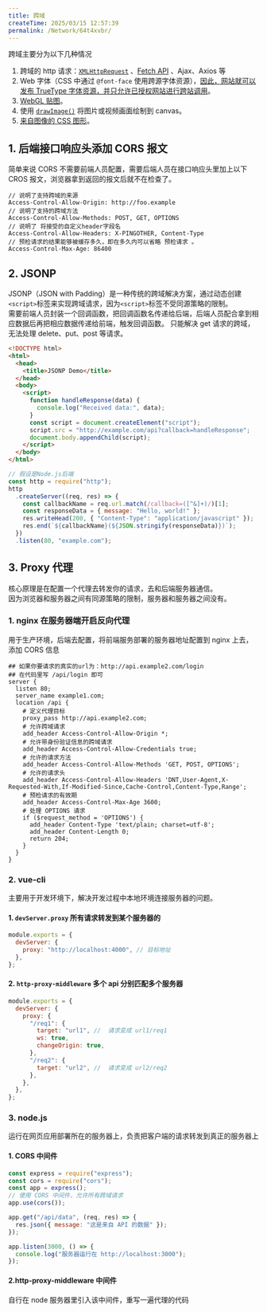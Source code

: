 ```yaml
---
title: 跨域
createTime: 2025/03/15 12:57:39
permalink: /Network/64t4xvbr/
---
```


跨域主要分为以下几种情况

1. 跨域的 http 请求：[`XMLHttpRequest`](https://developer.mozilla.org/zh-CN/docs/Web/API/XMLHttpRequest) 、[Fetch API](https://developer.mozilla.org/zh-CN/docs/Web/API/Fetch_API) 、Ajax、Axios 等
2. Web 字体（CSS 中通过 `@font-face` 使用跨源字体资源），[因此，网站就可以发布 TrueType 字体资源，并只允许已授权网站进行跨站调用](https://www.w3.org/TR/css-fonts-3/#font-fetching-requirements)。
3. [WebGL 贴图](https://developer.mozilla.org/zh-CN/docs/Web/API/WebGL_API/Tutorial/Using_textures_in_WebGL)。
4. 使用 [`drawImage()`](https://developer.mozilla.org/zh-CN/docs/Web/API/CanvasRenderingContext2D/drawImage) 将图片或视频画面绘制到 canvas。
5. [来自图像的 CSS 图形](https://developer.mozilla.org/en-US/docs/Web/CSS/CSS_shapes/Shapes_from_images)。

## 1. 后端接口响应头添加 CORS 报文

简单来说 CORS 不需要前端人员配置，需要后端人员在接口响应头里加上以下 CROS 报文，浏览器拿到返回的报文后就不在检查了。

```http
// 说明了支持跨域的来源
Access-Control-Allow-Origin: http://foo.example
// 说明了支持的跨域方法
Access-Control-Allow-Methods: POST, GET, OPTIONS
// 说明了 将接受的自定义header字段名
Access-Control-Allow-Headers: X-PINGOTHER, Content-Type
// 预检请求的结果能够被缓存多久，即在多久内可以省略 预检请求 。
Access-Control-Max-Age: 86400
```

## 2. JSONP

JSONP（JSON with Padding）是一种传统的跨域解决方案，通过动态创建`<script>`标签来实现跨域请求，因为`<script>`标签不受同源策略的限制。  
需要前端人员封装一个回调函数，把回调函数名传递给后端，后端人员配合拿到相应数据后再把相应数据传递给前端，触发回调函数。
只能解决 get 请求的跨域，无法处理 delete、put、post 等请求。

```html
<!DOCTYPE html>
<html>
  <head>
    <title>JSONP Demo</title>
  </head>
  <body>
    <script>
      function handleResponse(data) {
        console.log("Received data:", data);
      }
      const script = document.createElement("script");
      script.src = "http://example.com/api?callback=handleResponse";
      document.body.appendChild(script);
    </script>
  </body>
</html>
```

```js
// 假设是Node.js后端
const http = require("http");
http
  .createServer((req, res) => {
    const callbackName = req.url.match(/callback=([^&]+)/)[1];
    const responseData = { message: "Hello, world!" };
    res.writeHead(200, { "Content-Type": "application/javascript" });
    res.end(`${callbackName}(${JSON.stringify(responseData)})`);
  })
  .listen(80, "example.com");
```

## 3. Proxy 代理

核心原理是在配置一个代理去转发你的请求，去和后端服务器通信。  
因为浏览器和服务器之间有同源策略的限制，服务器和服务器之间没有。

### 1. nginx 在服务器端开启反向代理

用于生产环境，后端去配置，将前端服务部署的服务器地址配置到 nginx 上去，添加 CORS 信息

```nginx
## 如果你要请求的真实的url为：http://api.example2.com/login
## 在代码里写 /api/login 即可
server {
  listen 80;
  server_name example1.com;
  location /api {
    # 定义代理目标
    proxy_pass http://api.example2.com;
    # 允许跨域请求
    add_header Access-Control-Allow-Origin *;
    # 允许带身份验证信息的跨域请求
    add_header Access-Control-Allow-Credentials true;
    # 允许的请求方法
    add_header Access-Control-Allow-Methods 'GET, POST, OPTIONS';
    # 允许的请求头
    add_header Access-Control-Allow-Headers 'DNT,User-Agent,X-Requested-With,If-Modified-Since,Cache-Control,Content-Type,Range';
    # 预检请求的有效期
    add_header Access-Control-Max-Age 3600;
    # 处理 OPTIONS 请求
    if ($request_method = 'OPTIONS') {
      add_header Content-Type 'text/plain; charset=utf-8';
      add_header Content-Length 0;
      return 204;
    }
  }
}
```

### 2. vue-cli

主要用于开发环境下，解决开发过程中本地环境连接服务器的问题。

#### 1. `devServer.proxy` 所有请求转发到某个服务器的

```js
module.exports = {
  devServer: {
    proxy: "http://localhost:4000", // 目标地址
  },
};
```

#### 2. `http-proxy-middleware` 多个 api 分别匹配多个服务器

```js
module.exports = {
  devServer: {
    proxy: {
      "/req1": {
        target: "url1", //  请求变成 url1/req1
        ws: true,
        changeOrigin: true,
      },
      "/req2": {
        target: "url2", //  请求变成 url2/req2
      },
    },
  },
};
```

### 3. node.js

运行在网页应用部署所在的服务器上，负责把客户端的请求转发到真正的服务器上

#### 1. CORS 中间件

```js
const express = require("express");
const cors = require("cors");
const app = express();
// 使用 CORS 中间件，允许所有跨域请求
app.use(cors());

app.get("/api/data", (req, res) => {
  res.json({ message: "这是来自 API 的数据" });
});

app.listen(3000, () => {
  console.log("服务器运行在 http://localhost:3000");
});
```

#### 2.http-proxy-middleware 中间件

自行在 node 服务器里引入该中间件，重写一遍代理的代码
